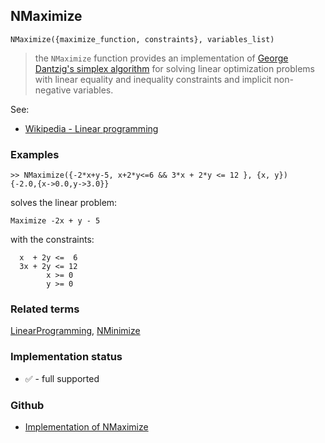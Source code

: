 ## NMaximize

``` 
NMaximize({maximize_function, constraints}, variables_list)
```

> the `NMaximize` function provides an implementation of [George Dantzig's simplex algorithm](http://en.wikipedia.org/wiki/Simplex_algorithm) for solving linear optimization problems with linear equality and inequality constraints and implicit non-negative variables.

See:  
* [Wikipedia - Linear programming](http://en.wikipedia.org/wiki/Linear_programming)

### Examples

```
>> NMaximize({-2*x+y-5, x+2*y<=6 && 3*x + 2*y <= 12 }, {x, y})
{-2.0,{x->0.0,y->3.0}}
```

solves the linear problem:

```
Maximize -2x + y - 5
```

with the constraints:

```
  x  + 2y <=  6
  3x + 2y <= 12
        x >= 0
		y >= 0
```

### Related terms 
[LinearProgramming](LinearProgramming.md), [NMinimize](NMinimize.md)






### Implementation status

* &#x2705; - full supported

### Github

* [Implementation of NMaximize](https://github.com/axkr/symja_android_library/blob/master/symja_android_library/matheclipse-core/src/main/java/org/matheclipse/core/builtin/MinMaxFunctions.java#L1048) 
